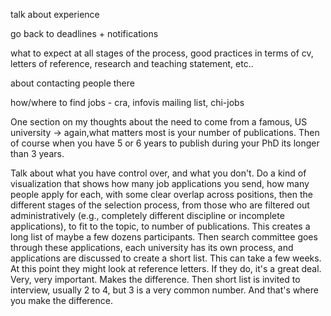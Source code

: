 
talk about experience

go back to deadlines + notifications

what to expect at all stages of the process, good practices in terms of cv, letters of reference, research and teaching statement, etc..

about contacting people there

how/where to find jobs - cra, infovis mailing list, chi-jobs


One section on my thoughts about the need to come from a famous, US university -> again,what matters most is your number of publications. Then of course when you have 5 or 6 years to publish during your PhD its longer than 3 years.

Talk about what you have control over, and what you don't.
Do a kind of visualization that shows how many job applications you send, how many people apply for each, with some clear overlap across positions, then the different stages of the selection process, from those who are filtered out administratively (e.g., completely different discipline or incomplete applications), to fit to the topic, to number of publications. This creates a long list of maybe a few dozens participants.
Then search committee goes through these applications, each university has its own process, and applications are discussed to create a short list. This can take a few weeks. At this point they might look at reference letters. If they do, it's a great deal. Very, very important. Makes the difference.
Then short list is invited to interview, usually 2 to 4, but 3 is a very common number. And that's where you make the difference.
